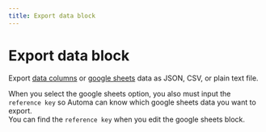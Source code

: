 ```yaml
---
title: Export data block
---
```


# Export data block

Export [data columns](/api-reference/data-columns) or [google sheets](/blocks/google-sheets) data as JSON, CSV, or plain text file.

When you select the google sheets option, you also must input the `reference key` so Automa can know which google sheets data you want to export.
<br/> You can find the `reference key` when you edit the google sheets block.